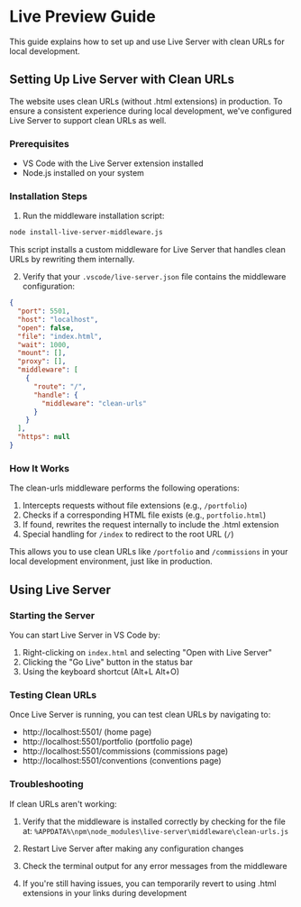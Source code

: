 # Live Preview Guide

This guide explains how to set up and use Live Server with clean URLs for local development.

## Setting Up Live Server with Clean URLs

The website uses clean URLs (without .html extensions) in production. To ensure a consistent experience during local development, we've configured Live Server to support clean URLs as well.

### Prerequisites

- VS Code with the Live Server extension installed
- Node.js installed on your system

### Installation Steps

1. Run the middleware installation script:

```bash
node install-live-server-middleware.js
```

This script installs a custom middleware for Live Server that handles clean URLs by rewriting them internally.

2. Verify that your `.vscode/live-server.json` file contains the middleware configuration:

```json
{
  "port": 5501,
  "host": "localhost",
  "open": false,
  "file": "index.html",
  "wait": 1000,
  "mount": [],
  "proxy": [],
  "middleware": [
    {
      "route": "/",
      "handle": {
        "middleware": "clean-urls"
      }
    }
  ],
  "https": null
}
```

### How It Works

The clean-urls middleware performs the following operations:

1. Intercepts requests without file extensions (e.g., `/portfolio`)
2. Checks if a corresponding HTML file exists (e.g., `portfolio.html`)
3. If found, rewrites the request internally to include the .html extension
4. Special handling for `/index` to redirect to the root URL (`/`)

This allows you to use clean URLs like `/portfolio` and `/commissions` in your local development environment, just like in production.

## Using Live Server

### Starting the Server

You can start Live Server in VS Code by:

1. Right-clicking on `index.html` and selecting "Open with Live Server"
2. Clicking the "Go Live" button in the status bar
3. Using the keyboard shortcut (Alt+L Alt+O)

### Testing Clean URLs

Once Live Server is running, you can test clean URLs by navigating to:

- http://localhost:5501/ (home page)
- http://localhost:5501/portfolio (portfolio page)
- http://localhost:5501/commissions (commissions page)
- http://localhost:5501/conventions (conventions page)

### Troubleshooting

If clean URLs aren't working:

1. Verify that the middleware is installed correctly by checking for the file at:
   `%APPDATA%\npm\node_modules\live-server\middleware\clean-urls.js`

2. Restart Live Server after making any configuration changes

3. Check the terminal output for any error messages from the middleware

4. If you're still having issues, you can temporarily revert to using .html extensions in your links during development
